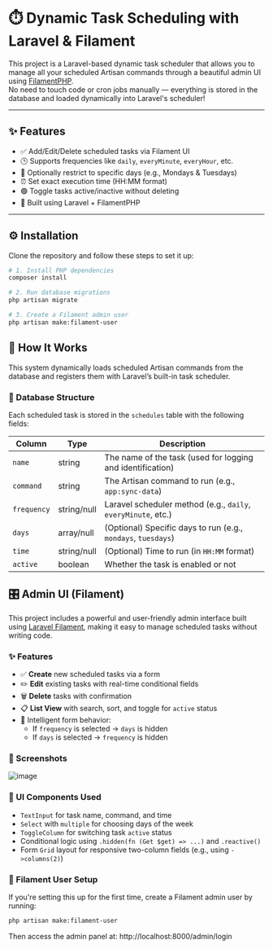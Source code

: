 # ⏱️ Dynamic Task Scheduling with Laravel & Filament

This project is a Laravel-based dynamic task scheduler that allows you to manage all your scheduled Artisan commands through a beautiful admin UI using [FilamentPHP](https://filamentphp.com/).  
No need to touch code or cron jobs manually — everything is stored in the database and loaded dynamically into Laravel's scheduler!

---

## ✨ Features

- ✅ Add/Edit/Delete scheduled tasks via Filament UI  
- 🕒 Supports frequencies like `daily`, `everyMinute`, `everyHour`, etc.  
- 📆 Optionally restrict to specific days (e.g., Mondays & Tuesdays)  
- ⏰ Set exact execution time (HH:MM format)  
- 🟢 Toggle tasks active/inactive without deleting  
- 🧠 Built using Laravel + FilamentPHP

---

## ⚙️ Installation

Clone the repository and follow these steps to set it up:

```bash
# 1. Install PHP dependencies
composer install

# 2. Run database migrations
php artisan migrate

# 3. Create a Filament admin user
php artisan make:filament-user
```


## 📌 How It Works

This system dynamically loads scheduled Artisan commands from the database and registers them with Laravel’s built-in task scheduler.

### 🧱 Database Structure

Each scheduled task is stored in the `schedules` table with the following fields:

| Column     | Type         | Description                                                   |
|------------|--------------|---------------------------------------------------------------|
| `name`     | string       | The name of the task (used for logging and identification)    |
| `command`  | string       | The Artisan command to run (e.g., `app:sync-data`)            |
| `frequency`| string/null  | Laravel scheduler method (e.g., `daily`, `everyMinute`, etc.) |
| `days`     | array/null   | (Optional) Specific days to run (e.g., `mondays`, `tuesdays`) |
| `time`     | string/null  | (Optional) Time to run (in `HH:MM` format)                    |
| `active`   | boolean      | Whether the task is enabled or not                            |


## 🎛️ Admin UI (Filament)

This project includes a powerful and user-friendly admin interface built using [Laravel Filament](https://filamentphp.com/), making it easy to manage scheduled tasks without writing code.

### ✨ Features

- ✅ **Create** new scheduled tasks via a form
- ✏️ **Edit** existing tasks with real-time conditional fields
- 🗑️ **Delete** tasks with confirmation
- 📋 **List View** with search, sort, and toggle for `active` status
- 🧠 Intelligent form behavior:
  - If `frequency` is selected → `days` is hidden
  - If `days` is selected → `frequency` is hidden

### 📸 Screenshots

![image](https://github.com/user-attachments/assets/19f6da03-cad9-412e-938b-69645d4e1c36)


### 🧩 UI Components Used

- `TextInput` for task name, command, and time
- `Select` with `multiple` for choosing days of the week
- `ToggleColumn` for switching task `active` status
- Conditional logic using `.hidden(fn (Get $get) => ...)` and `.reactive()`
- Form `Grid` layout for responsive two-column fields (e.g., using `->columns(2)`)

### 👤 Filament User Setup

If you're setting this up for the first time, create a Filament admin user by running:

```bash
php artisan make:filament-user
```


Then access the admin panel at:
http://localhost:8000/admin/login

